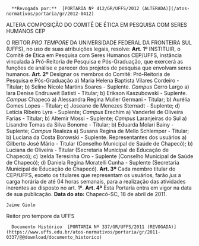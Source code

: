       **Revogada por:**  [PORTARIA Nº 412/GR/UFFS/2012 (ALTERADA)](/atos-normativos/portaria/gr/2012-0412) 

   ALTERA COMPOSIÇÃO DO COMITÊ DE ÉTICA EM PESQUISA COM SERES HUMANOS CEP  

 O REITOR *PRO TEMPORE*  DA UNIVERSIDADE FEDERAL DA FRONTEIRA SUL (UFFS), no uso de suas atribuições legais, resolve:   **Art. 1º**  INSTITUIR, o Comitê de Ética em Pesquisa com Seres Humanos CEP/UFFS, instância vinculada à Pró-Reitoria de Pesquisa e Pós-Graduação, que exercerá as funções de análise e parecer dos projetos de pesquisa que envolvam seres humanos.   **Art. 2º**  Designar os membros do Comitê: Pró-Reitoria de Pesquisa e Pós-Graduação a) Maria Helena Baptista Vilares Cordeiro - Titular; b) Seline Nicole Martins Soares - Suplente. *Campus*  Cerro Largo a) Iara Denise Endruweit Batisti - Titular; b) Erikson Kaszubowski - Suplente. *Campus*  Chapecó a) Alessandra Regina Muller Germani - Titular; b) Aurélia Gomes Lopes - Titular; c) Joseane de Menezes Sternadt - Suplente; d) Letícia Ribeiro Lyra - Suplente; *Campus*  Erechim a) Vanderlei de Oliveira Farias - Titular; b) Altemir Mossi - Suplente; *Campus*  Laranjeiras do Sul a) Lisandro Tomas da Silva Bonome - Titular; b) Eduarda Molari Bainy - Suplente; *Campus*  Realeza a) Susana Regina de Mello Schlemper - Titular; b) Luciana da Costa Borowski - Suplente. Representantes dos usuários a) Gilberto José Mário - Titular (Conselho Municipal de Saúde de Chapecó); b) Luciana de Oliveira - Titular (Secretaria Municipal de Educação de Chapecó); c) Izelda Teresinha Oro - Suplente (Conselho Municipal de Saúde de Chapecó); d) Daniela Regina Moratelli Cunha - Suplente (Secretaria Municipal de Educação de Chapecó).   **Art. 3º**  Cada membro titular do CEP/UFFS, exceto os titulares que representam os usuários, farão *jus*  a carga horária de até 04 horas semanais, para a realização das atividades inerentes ao disposto no art. 1º.   **Art. 4º**  Esta Portaria entra em vigor na data de sua publicação.        **Data do ato:** Chapecó-SC, 18 de abril de 2011.   
 

    Jaime Giolo    
 Reitor pro tempore da UFFS 

      Documento Histórico  [PORTARIA Nº 337/GR/UFFS/2011 (REVOGADA)](https://www.uffs.edu.br/atos-normativos/portaria/gr/2011-0337/@@download/documento_historico)     
      